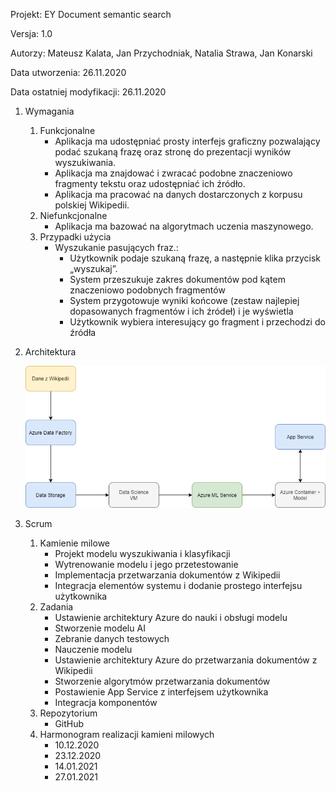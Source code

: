 Projekt: EY Document semantic search

Versja: 1.0

Autorzy: Mateusz Kalata, Jan Przychodniak, Natalia Strawa, Jan Konarski

Data utworzenia: 26.11.2020

Data ostatniej modyfikacji: 26.11.2020

1.	Wymagania
    1.	Funkcjonalne
        * Aplikacja ma udostępniać prosty interfejs graficzny pozwalający podać szukaną frazę oraz stronę do prezentacji wyników wyszukiwania.
        *	Aplikacja ma znajdować i zwracać podobne znaczeniowo fragmenty tekstu oraz udostępniać ich źródło.
        *	Aplikacja ma pracować na danych dostarczonych z korpusu polskiej Wikipedii.
    1.	Niefunkcjonalne
        *	Aplikacja ma bazować na algorytmach uczenia maszynowego.
    1. Przypadki użycia
        *	Wyszukanie pasujących fraz.:
            * Użytkownik podaje szukaną frazę, a następnie klika przycisk „wyszukaj”.
            * System przeszukuje zakres dokumentów pod kątem znaczeniowo podobnych fragmentów
            * System przygotowuje wyniki końcowe (zestaw najlepiej dopasowanych fragmentów i ich źródeł) i je wyświetla
            * Użytkownik wybiera interesujący go fragment i przechodzi do źródła
1.	Architektura

    ![Projekt architektury](AzureProjektArchitektury.png)
1.	Scrum
    1.	Kamienie milowe
        *	Projekt modelu wyszukiwania i klasyfikacji
        *	Wytrenowanie modelu i jego przetestowanie
        *	Implementacja przetwarzania dokumentów z Wikipedii
        *	Integracja elementów systemu i dodanie prostego interfejsu użytkownika
    1.	Zadania
        *	Ustawienie architektury Azure do nauki i obsługi modelu
        *	Stworzenie modelu AI
        *	Zebranie danych testowych
        *	Nauczenie modelu
        *	Ustawienie architektury Azure do przetwarzania dokumentów z Wikipedii
        *	Stworzenie algorytmów przetwarzania dokumentów
        *	Postawienie App Service z interfejsem użytkownika
        *	Integracja komponentów 
    1.	Repozytorium
        * GitHub
    1.	Harmonogram realizacji kamieni milowych
        *	10.12.2020
        *	23.12.2020
        *	14.01.2021
        *	27.01.2021


